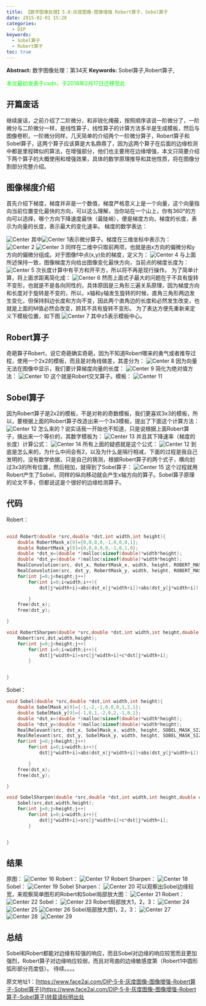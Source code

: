 ```yaml
---
title: 【数字图像处理】5.8:灰度图像-图像增强 Robert算子、Sobel算子
date: 2015-02-01 15:28
categories:
  - DIP
keywords:
  - Sobel算子
  - Robert算子
toc: true
---
```

**Abstract:** 数字图像处理：第34天
**Keywords:** Sobel算子,Robert算子,
<!--more-->
<font color="00FF00">本文最初发表于csdn，于2018年2月17日迁移至此</font>
## 开篇废话
继续废话，之前介绍了二阶微分，和非锐化掩蔽，按照顺序该说一阶微分了，一阶微分与二阶微分一样，是线性算子，线性算子的计算方法多半是生成模板，然后与图像卷积，一阶微分同样，几天简单的介绍两个一阶微分算子，Robert算子和Sobel算子，这两个算子应该算是大名鼎鼎了，因为这两个算子在后面的边缘检测中都是里程碑似的算法，在增强部分，他们也主要用在边缘增强，本文只简要介绍下两个算子的大概使用和增强效果，具体的数学原理推导和其他性质，将在图像分割部分完整介绍。

## 图像梯度介绍
首先介绍下梯度，梯度并非是一个数值，梯度严格意义上是一个向量，这个向量指向当前位置变化最快的方向，可以这么理解，当你站在一个山上，你有360°的方向可以选择，哪个方向下降速度最快（最陡峭），便是梯度方向，梯度的长度，表示为向量的长度，表示最大的变化速率。
梯度的数学表达：

![Center][]
其中![Center 1][]表示微分算子。梯度在三维坐标中表示为：
![Center 2][]
![Center 3][]
同样在二维中只取前两项，也就是由x方向的偏微分和y方向的偏微分组成。对于图像f中点(x,y)处的梯度，定义为：
![Center 4][]
与上面所述保持一致，图像梯度方向给出图像变化最快方向，当前点的梯度长度为：
![Center 5][]
次长度计算中有平方和开平方，所以将不再是现行操作。
为了简单计算，将上面求距离简化成：
![Center 6][]
然而上面式子最大的问题在于不具有旋转不变形，也就是不是各向同性的，具体原因是三角形三遍关系原理，因为梯度方向和长度对于旋转是不变的，所以，x轴和y轴发生旋转的时候，直角三角形两边发生变化，但保持斜边长度和方向不变，因此两个直角边的长度和必然发生改变，也就是上面的M值必然会改变，顾其不具有旋转不变形。
为了表达方便先重新来定义下模板位置，如下图
![Center 7][]
其中z5表示模板中心。
## Robert算子
奇葩算子Robert，说它奇葩确实奇葩，因为不知道Robert哪来的勇气或者推导过程，使用一个2x2的模板，而且是对角线做差，其差分为：
![Center 8][]
因为向量无法在图像中显示，我们要计算梯度向量的长度：
![Center 9][]
简化为绝对值方法：
![Center 10][]
这个就是Robert交叉算子。模板：
![Center 11][]
## Sobel算子
因为Robert算子是2x2的模板，不是对称的奇数模板，我们更喜欢3x3的模板，所以，要根据上面的Robert算子改造出来一个3x3模板，提出了下面这个计算方法：
![Center 12][]
怎么来的？说实话我一开始也不知道，只是说根据上面Robert算子，搞出来一个等价的，其数字模板为：
![Center 13][]
并且其下降速率（梯度的长度）计算公式：
![Center 14][]
所有上面的疑惑就是这个公式：
![Center 12][]
到底是怎么来的，为什么中间会有2，以及为什么是隔行相减，下面的过程是我自己发明的，没有数学依据，只是自己的猜测，根据Robert算子的两个式子，横向划过3x3的所有位置，然后相加，就得到了Sobel算子：
![Center 15][]
这个过程就用Robert产生了Sobel，同样的纵向移动就会产生x轴方向的算子。Sobel算子原理的论文不多，但都说这是个很好的边缘检测算子。
## 代码
Robert：
```c++

void Robert(double *src,double *dst,int width,int height){
    double RobertMask_x[9]={0,0,0,0,-1,0,0,0,1};
    double RobertMask_y[9]={0,0,0,0,0,-1,0,1,0};
    double *dst_x=(double *)malloc(sizeof(double)*width*height);
    double *dst_y=(double *)malloc(sizeof(double)*width*height);
    RealConvolution(src, dst_x, RobertMask_x, width, height, ROBERT_MASK_SIZE,ROBERT_MASK_SIZE);
    RealConvolution(src, dst_y, RobertMask_y, width, height, ROBERT_MASK_SIZE,ROBERT_MASK_SIZE);
    for(int j=0;j<height;j++)
        for(int i=0;i<width;i++){
            dst[j*width+i]=abs(dst_x[j*width+i])+abs(dst_y[j*width+i]);

        }
    free(dst_x);
    free(dst_y);

}

void RobertSharpen(double *src,double *dst,int width,int height,double c){
    Robert(src,dst,width,height);
    for(int j=0;j<height;j++)
        for(int i=0;i<width;i++){
            dst[j*width+i]=src[j*width+i]+c*dst[j*width+i];
        }


}
```

Sobel：
```c++
void Sobel(double *src,double *dst,int width,int height){
    double SobelMask_x[9]={-1,-2,-1,0,0,0,1,2,1};
    double SobelMask_y[9]={-1,0,1,-2,0,2,-1,0,1};
    double *dst_x=(double *)malloc(sizeof(double)*width*height);
    double *dst_y=(double *)malloc(sizeof(double)*width*height);
    RealRelevant(src, dst_x, SobelMask_x, width, height, SOBEL_MASK_SIZE,SOBEL_MASK_SIZE);
    RealRelevant(src, dst_y, SobelMask_y, width, height, SOBEL_MASK_SIZE,SOBEL_MASK_SIZE);
    for(int j=0;j<height;j++)
        for(int i=0;i<width;i++){
            dst[j*width+i]=abs(dst_x[j*width+i])+abs(dst_y[j*width+i]);

        }
    free(dst_x);
    free(dst_y);

}

void SobelSharpen(double *src,double *dst,int width,int height,double c){
    Sobel(src,dst,width,height);
    for(int j=0;j<height;j++)
        for(int i=0;i<width;i++){
            dst[j*width+i]=src[j*width+i]+c*dst[j*width+i];
        }


}
```







## 结果
原图：
![Center 16][]
Robert：
![Center 17][]
Robert Sharpen：
![Center 18][]
Sobel：
![Center 19][]
Sobel Sharpen：
![Center 20][]
可以观察出Sobel边缘较宽，来观察简单图形的Robert和Sobel局部放大图：
![Center 21][]
Robert：
![Center 22][]
Sobel：
![Center 23][]
Robert局部放大1，2，3：
![Center 24][]
![Center 25][]
![Center 26][]
Sobel局部放大图1，2，3：
![Center 27][]
![Center 28][] 
![Center 29][]
## 总结
Sobel和Robert都能对边缘有较强的响应，而且Sobel对边缘的响应较宽而且更加强烈，Robert算子对边缘响应较弱，而且对弯曲的边缘敏感度第（Robert1中圆形弧形部分亮度低）。
待续。。。。









[Center]: https://tony4ai-1251394096.cos.ap-hongkong.myqcloud.com/blog_images/DIP-5-8-灰度图像-图像增强-Robert算子-Sobel算子/20150201135930958.png
[Center 1]: https://tony4ai-1251394096.cos.ap-hongkong.myqcloud.com/blog_images/DIP-5-8-灰度图像-图像增强-Robert算子-Sobel算子/20150201135941800.png
[Center 2]: https://tony4ai-1251394096.cos.ap-hongkong.myqcloud.com/blog_images/DIP-5-8-灰度图像-图像增强-Robert算子-Sobel算子/20150201140106705.png
[Center 3]: https://tony4ai-1251394096.cos.ap-hongkong.myqcloud.com/blog_images/DIP-5-8-灰度图像-图像增强-Robert算子-Sobel算子/20150201162712251.png
[Center 4]: https://tony4ai-1251394096.cos.ap-hongkong.myqcloud.com/blog_images/DIP-5-8-灰度图像-图像增强-Robert算子-Sobel算子/20150201140430119.png
[Center 5]: https://tony4ai-1251394096.cos.ap-hongkong.myqcloud.com/blog_images/DIP-5-8-灰度图像-图像增强-Robert算子-Sobel算子/20150201140559196.png
[Center 6]: https://tony4ai-1251394096.cos.ap-hongkong.myqcloud.com/blog_images/DIP-5-8-灰度图像-图像增强-Robert算子-Sobel算子/20150201140729925.png
[Center 7]: https://tony4ai-1251394096.cos.ap-hongkong.myqcloud.com/blog_images/DIP-5-8-灰度图像-图像增强-Robert算子-Sobel算子/20150201141335631.png
[Center 8]: https://tony4ai-1251394096.cos.ap-hongkong.myqcloud.com/blog_images/DIP-5-8-灰度图像-图像增强-Robert算子-Sobel算子/20150201141611356.png
[Center 9]: https://tony4ai-1251394096.cos.ap-hongkong.myqcloud.com/blog_images/DIP-5-8-灰度图像-图像增强-Robert算子-Sobel算子/20150201141719523.png
[Center 10]: https://tony4ai-1251394096.cos.ap-hongkong.myqcloud.com/blog_images/DIP-5-8-灰度图像-图像增强-Robert算子-Sobel算子/20150201141740230.png
[Center 11]: https://tony4ai-1251394096.cos.ap-hongkong.myqcloud.com/blog_images/DIP-5-8-灰度图像-图像增强-Robert算子-Sobel算子/20150201141912982.png
[Center 12]: https://tony4ai-1251394096.cos.ap-hongkong.myqcloud.com/blog_images/DIP-5-8-灰度图像-图像增强-Robert算子-Sobel算子/20150201144450542.png
[Center 13]: https://tony4ai-1251394096.cos.ap-hongkong.myqcloud.com/blog_images/DIP-5-8-灰度图像-图像增强-Robert算子-Sobel算子/20150201144622639.png
[Center 14]: https://tony4ai-1251394096.cos.ap-hongkong.myqcloud.com/blog_images/DIP-5-8-灰度图像-图像增强-Robert算子-Sobel算子/20150201144724093.png
[Center 15]: https://tony4ai-1251394096.cos.ap-hongkong.myqcloud.com/blog_images/DIP-5-8-灰度图像-图像增强-Robert算子-Sobel算子/20150201145019915.png
[Center 16]: https://tony4ai-1251394096.cos.ap-hongkong.myqcloud.com/blog_images/DIP-5-8-灰度图像-图像增强-Robert算子-Sobel算子/20150201145426245.png
[Center 17]: https://tony4ai-1251394096.cos.ap-hongkong.myqcloud.com/blog_images/DIP-5-8-灰度图像-图像增强-Robert算子-Sobel算子/20150201145637551.jpg
[Center 18]: https://tony4ai-1251394096.cos.ap-hongkong.myqcloud.com/blog_images/DIP-5-8-灰度图像-图像增强-Robert算子-Sobel算子/20150201151230067.jpg
[Center 19]: https://tony4ai-1251394096.cos.ap-hongkong.myqcloud.com/blog_images/DIP-5-8-灰度图像-图像增强-Robert算子-Sobel算子/20150201151321376.jpg
[Center 20]: https://tony4ai-1251394096.cos.ap-hongkong.myqcloud.com/blog_images/DIP-5-8-灰度图像-图像增强-Robert算子-Sobel算子/20150201151359424.jpg
[Center 21]: https://tony4ai-1251394096.cos.ap-hongkong.myqcloud.com/blog_images/DIP-5-8-灰度图像-图像增强-Robert算子-Sobel算子/20150201151834318.jpg
[Center 22]: https://tony4ai-1251394096.cos.ap-hongkong.myqcloud.com/blog_images/DIP-5-8-灰度图像-图像增强-Robert算子-Sobel算子/20150201151905580.png
[Center 23]: https://tony4ai-1251394096.cos.ap-hongkong.myqcloud.com/blog_images/DIP-5-8-灰度图像-图像增强-Robert算子-Sobel算子/20150201151918466.png
[Center 24]: https://tony4ai-1251394096.cos.ap-hongkong.myqcloud.com/blog_images/DIP-5-8-灰度图像-图像增强-Robert算子-Sobel算子/20150201152055321.png
[Center 25]: https://tony4ai-1251394096.cos.ap-hongkong.myqcloud.com/blog_images/DIP-5-8-灰度图像-图像增强-Robert算子-Sobel算子/20150201152111373.png
[Center 26]: https://tony4ai-1251394096.cos.ap-hongkong.myqcloud.com/blog_images/DIP-5-8-灰度图像-图像增强-Robert算子-Sobel算子/20150201152117535.png
[Center 27]: https://tony4ai-1251394096.cos.ap-hongkong.myqcloud.com/blog_images/DIP-5-8-灰度图像-图像增强-Robert算子-Sobel算子/20150201152218563.png
[Center 28]: https://tony4ai-1251394096.cos.ap-hongkong.myqcloud.com/blog_images/DIP-5-8-灰度图像-图像增强-Robert算子-Sobel算子/20150201152225505.png
[Center 29]: https://tony4ai-1251394096.cos.ap-hongkong.myqcloud.com/blog_images/DIP-5-8-灰度图像-图像增强-Robert算子-Sobel算子/20150201152216992.png





原文地址1：[https://www.face2ai.com/DIP-5-8-灰度图像-图像增强-Robert算子-Sobel算子](https://www.face2ai.com/DIP-5-8-灰度图像-图像增强-Robert算子-Sobel算子)转载请标明出处
